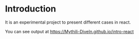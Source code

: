 # Introduction 

It is an experimental project to present different cases in react. 

You can see output at
https://Mythili-DiveIn.github.io/intro-react

